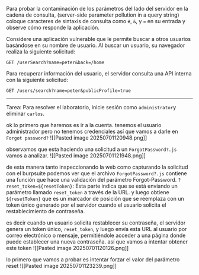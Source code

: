 Para probar la contaminación de los parámetros del lado del servidor en la cadena de consulta, (server-side parameter pollution in a query string) coloque caracteres de sintaxis de consulta como `#`, `&`, y `=` en su entrada y observe cómo responde la aplicación.

Considere una aplicación vulnerable que le permite buscar a otros usuarios basándose en su nombre de usuario. Al buscar un usuario, su navegador realiza la siguiente solicitud:

`GET /userSearch?name=peter&back=/home`

Para recuperar información del usuario, el servidor consulta una API interna con la siguiente solicitud:

`GET /users/search?name=peter&publicProfile=true`

------------------------------------------------------
Tarea: Para resolver el laboratorio, inicie sesión como `administrator`y eliminar `carlos`.


ok lo primero que haremos es ir a la cuenta. tenemos el usuario administrador pero no tenemos credenciales así que vamos a darle en `Forgot password?` 
![[Pasted image 20250701120948.png]]

observamos que esta haciendo una solicitud a un `ForgotPassword?.js` vamos a analizar.
![[Pasted image 20250701121948.png]]

de esta manera tanto inspeccionando la web como capturando la solicitud con el burpsuite podemos ver que el archivo `ForgotPassword?.js` contiene una función que hace una validación del parámetro Forgot-Password. `?reset_token=${resetToken}`: Esta parte indica que se está enviando un parámetro llamado `reset_token` a través de la URL. y luego obtiene  `${resetToken}` que es un marcador de posición que se reemplaza con un token único generado por el servidor cuando el usuario solicita el restablecimiento de contraseña.

es decir cuando un usuario solicita restablecer su contraseña, el servidor genera un token único,  `reset_token`, y luego envía esta URL al usuario por correo electrónico o mensaje, permitiéndole acceder a una página donde puede establecer una nueva contraseña. así que vamos a intentar obtener este token 
![[Pasted image 20250701120126.png]]

lo primero que vamos a probar es intentar forzar el valor del parámetro reset
![[Pasted image 20250701123239.png]]